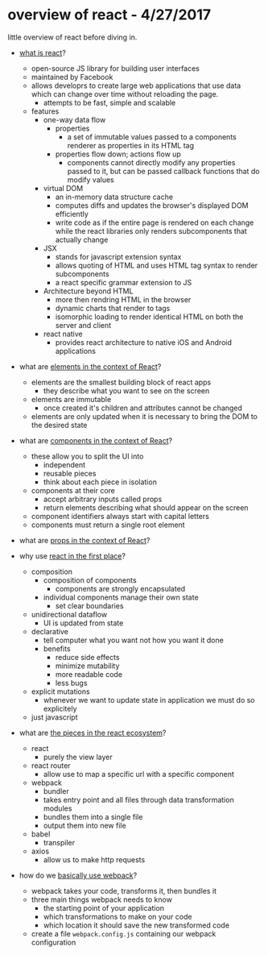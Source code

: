 # overview of react - 4/27/2017

little overview of react before diving in.






* [what is react](https://en.wikipedia.org/wiki/React_(JavaScript_library))?
	* open-source JS library for building user interfaces
	* maintained by Facebook
	* allows developrs to create large web applications that use data which can change over time without reloading the page.
		* attempts to be fast, simple and scalable
	* features
		* one-way data flow
			* properties
				* a set of immutable values passed to a components renderer as properties in its HTML tag				
			* properties flow down; actions flow up
				* components cannot directly modify any properties passed to it, but can be passed callback functions that do modify values
		* virtual DOM
			* an in-memory data structure cache
			* computes diffs and updates the browser's displayed DOM efficiently
			* write code as if the entire page is rendered on each change while the react libraries only renders subcomponents that actually change
		* JSX
			* stands for javascript extension syntax
			* allows quoting of HTML and uses HTML tag syntax to render subcomponents
			* a react specific grammar extension to JS
		* Architecture beyond HTML
			* more then rendring HTML in the browser
			* dynamic charts that render to <canvas> tags
			* isomorphic loading to render identical HTML on both the server and client
		* react native
			* provides react architecture to native iOS and Android applications

* what are [elements in the context of React](https://facebook.github.io/react/docs/rendering-elements.html)?
	* elements are the smallest building block of react apps
		* they describe what you want to see on the screen
	* elements are immutable
		* once created it's children and attributes cannot be changed
	* elements are only updated when it is necessary to bring the DOM to the desired state

* what are [components in the context of React](https://facebook.github.io/react/docs/components-and-props.html)?
	* these allow you to split the UI into 
		* independent
		* reusable pieces
		* think about each piece in isolation
	* components at their core
		* accept arbitrary inputs called props
		* return elements describing what should appear on the screen
	* component identifiers always start with capital letters
	* components must return a single root element

* what are [props in the context of React](https://facebook.github.io/react/docs/components-and-props.html)?

* why use [react in the first place](https://learn.tylermcginnis.com/courses/50507/lectures/760073)?
	* composition
		* composition of components
			* components are strongly encapsulated
		* individual components manage their own state 
			* set clear boundaries
	* unidirectional dataflow
		* UI is updated from state
	* declarative
		* tell computer what you want not how you want it done
		* benefits
			* reduce side effects
			* minimize mutability
			* more readable code
			* less bugs
	* explicit mutations
		* whenever we want to update state in application we must do so explicitely
	* just javascript 

* what are [the pieces in the react ecosystem](https://learn.tylermcginnis.com/courses/50507/lectures/760073)?
	* react
		* purely the view layer
	* react router
		* allow use to map a specific url with a specific component
	* webpack
		* bundler
		* takes entry point and all files through data transformation modules 
		* bundles them into a single file 
		* output them into new file
	* babel
		* transpiler
	* axios
		* allow us to make http requests

* how do we [basically use webpack](https://learn.tylermcginnis.com/courses/50507/lectures/762538#/questions/1)?
	* webpack takes your code, transforms it, then bundles it
	* three main things webpack needs to know 
		* the starting point of your application 
		* which transformations to make on your code
		* which location it should save the new transformed code
	* create a file `webpack.config.js` containing our webpack configuration



















































